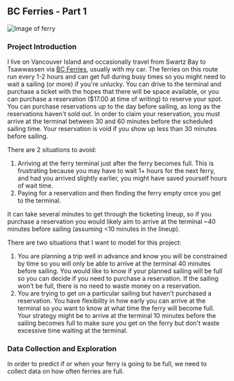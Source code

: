 ## BC Ferries - Part 1

![Image of ferry](/grahamwarner/images/ferry_landscape.jpg)

### Project Introduction

I live on Vancouver Island and occasionally travel from Swartz Bay to Tsawwassen via [BC Ferries](https://www.bcferries.com), usually with my car. The ferries on this route run every 1-2 hours and can get full during busy times so you might need to wait a sailing (or more) if you're unlucky. You can drive to the terminal and purchase a ticket with the hopes that there will be space available, or you can purchase a reservation ($17.00 at time of writing) to reserve your spot. You can purchase reservations up to the day before sailing, as long as the reservations haven't sold out. In order to claim your reservation, you must arrive at the terminal between 30 and 60 minutes before the scheduled sailing time. Your reservation is void if you show up less than 30 minutes before sailing.

There are 2 situations to avoid:
1. Arriving at the ferry terminal just after the ferry becomes full. This is frustrating because you may have to wait 1+ hours for the next ferry, and had you arrived slightly earlier, you might have saved yourself hours of wait time.
2. Paying for a reservation and then finding the ferry empty once you get to the terminal.

It can take several minutes to get through the ticketing lineup, so if you purchase a reservation you would likely aim to arrive at the terminal ~40 minutes before sailing (assuming <10 minutes in the lineup). 

There are two situations that I want to model for this project:
1. You are planning a trip well in advance and know you will be constrained by time so you will only be able to arrive at the terminal 40 minutes before sailing. You would like to know if your planned sailing will be full so you can decide if you need to purchase a reservation. If the sailing won't be full, there is no need to waste money on a reservation.
2. You are trying to get on a particular sailing but haven't purchased a reservation. You have flexibility in how early you can arrive at the terminal so you want to know at what time the ferry will become full. Your strategy might be to arrive at the terminal 10 minutes before the sailing becomes full to make sure you get on the ferry but don't waste excessive time waiting at the terminal.

### Data Collection and Exploration

In order to predict if or when your ferry is going to be full, we need to collect data on how often ferries are full.

